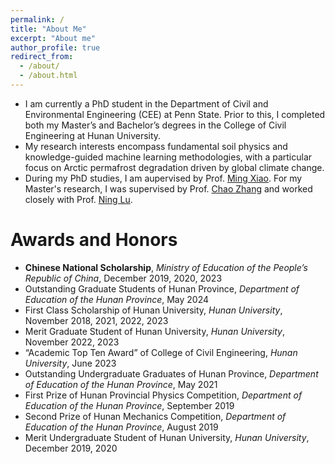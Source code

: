 ```yaml
---
permalink: /
title: "About Me"
excerpt: "About me"
author_profile: true
redirect_from: 
  - /about/
  - /about.html
---
```


- I am currently a PhD student in the Department of Civil and Environmental Engineering (CEE) at Penn State. Prior to this, I completed both my Master’s and Bachelor’s degrees in the College of Civil Engineering at Hunan University.
- My research interests encompass fundamental soil physics and knowledge-guided machine learning methodologies, with a particular focus on Arctic permafrost degradation driven by global climate change.
- During my PhD studies, I am aupervised by Prof. [Ming Xiao](https://www.engr.psu.edu/xiao/index.html). For my Master's research, I was supervised by Prof. [Chao Zhang](https://chaozhanghnu.github.io/) and worked closely with Prof. [Ning Lu](https://cee.mines.edu/project/lu-ning/).

Awards and Honors
======
- **Chinese National Scholarship**, _Ministry of Education of the People’s Republic of China_, December 2019, 2020, 2023
- Outstanding Graduate Students of Hunan Province, _Department of Education of the Hunan Province_, May 2024
- First Class Scholarship of Hunan University, _Hunan University_, November 2018, 2021, 2022, 2023
- Merit Graduate Student of Hunan University, _Hunan University_, November 2022, 2023
- “Academic Top Ten Award” of College of Civil Engineering, _Hunan University_, June 2023
- Outstanding Undergraduate Graduates of Hunan Province, _Department of Education of the Hunan Province_, May 2021
- First Prize of Hunan Provincial Physics Competition, _Department of Education of the Hunan Province_, September 2019
- Second Prize of Hunan Mechanics Competition, _Department of Education of the Hunan Province_, August 2019
- Merit Undergraduate Student of Hunan University, _Hunan University_, December 2019, 2020

